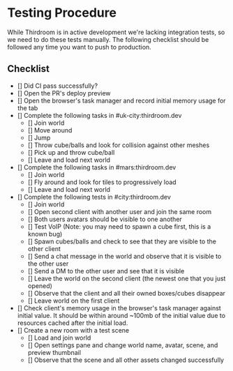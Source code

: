 # Testing Procedure

While Thirdroom is in active development we're lacking integration tests, so we need to do these tests manually. The following checklist should be followed any time you want to push to production.

## Checklist

- [] Did CI pass successfully?
- [] Open the PR's deploy preview
- [] Open the browser's task manager and record initial memory usage for the tab
- [] Complete the following tasks in #uk-city:thirdroom.dev
  - [] Join world
  - [] Move around
  - [] Jump
  - [] Throw cube/balls and look for collision against other meshes
  - [] Pick up and throw cube/ball
  - [] Leave and load next world
- [] Complete the following tasks in #mars:thirdroom.dev
  - [] Join world
  - [] Fly around and look for tiles to progressively load
  - [] Leave and load next world
- [] Complete the following tests in #city:thirdroom.dev
  - [] Join world
  - [] Open second client with another user and join the same room
  - [] Both users avatars should be visible to one another
  - [] Test VoIP (Note: you may need to spawn a cube first, this is a known bug)
  - [] Spawn cubes/balls and check to see that they are visible to the other client
  - [] Send a chat message in the world and observe that it is visible to the other user
  - [] Send a DM to the other user and see that it is visible
  - [] Leave the world on the second client (the newest one that you just opened)
  - [] Observe that the client and all their owned boxes/cubes disappear
  - [] Leave world on the first client
- [] Check client's memory usage in the browser's task manager against initial value. It should be within around ~100mb of the initial value due to resources cached after the initial load.
- [] Create a new room with a test scene
  - [] Load and join world
  - [] Open settings pane and change world name, avatar, scene, and preview thumbnail
  - [] Observe that the scene and all other assets changed successfully
